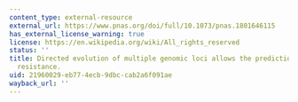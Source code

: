 ```yaml
---
content_type: external-resource
external_url: https://www.pnas.org/doi/full/10.1073/pnas.1801646115
has_external_license_warning: true
license: https://en.wikipedia.org/wiki/All_rights_reserved
status: ''
title: Directed evolution of multiple genomic loci allows the prediction of antibiotic
  resistance.
uid: 21960029-eb77-4ecb-9dbc-cab2a6f091ae
wayback_url: ''
---
```


